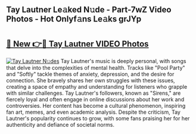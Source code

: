 ## Tay Lautner Le𝚊ked N𝚞de - Part-7wZ Video Photos - Hot Onlyf𝚊ns Le𝚊ks grJYp

# <h2><a href="http://ac42199.deff.icu/?id=Tay+Lautner">🔗 New 👉🔴 Tay Lautner VIDEO Photos</a></h2>

[![Tay Lautner N𝚞des](https://i.imgur.com/rIISA9y.gif)](http://ac42199.deff.icu/?id=Tay+Lautner)
Tay Lautner's music is deeply personal, with songs that delve into the complexities of mental health. Tracks like "Pool Party" and "Softly" tackle themes of anxiety, depression, and the desire for connection. She bravely shares her own struggles with these issues, creating a space of empathy and understanding for listeners who grapple with similar challenges. Tay Lautner's followers, known as "Sirens," are fiercely loyal and often engage in online discussions about her work and controversies. Her content has become a cultural phenomenon, inspiring fan art, memes, and even academic analysis. Despite the criticism, Tay Lautner's popularity continues to grow, with some fans praising her for her authenticity and defiance of societal norms.
